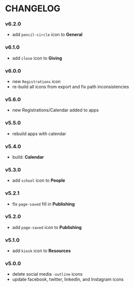# CHANGELOG

### v6.2.0

- add `pencil-circle` icon to **General**

### v6.1.0

- add `close` icon to **Giving**

### v6.0.0

- new `Registrations` icon
- re-build all icons from export and fix path inconsistencies

### v5.6.0

- new Registrations/Calendar added to apps

### v5.5.0

- rebuild apps with calendar

### v5.4.0

- build: **Calendar**

### v5.3.0

- add `school` icon to **People**

### v5.2.1

- fix `page-saved` fill in **Publishing**

### v5.2.0

- add `page-saved` icon to **Publishing**

### v5.1.0

- add `kiosk` icon to **Resources**

### v5.0.0

- delete social media `-outline` icons
- update facebook, twitter, linkedIn, and Instagram icons
